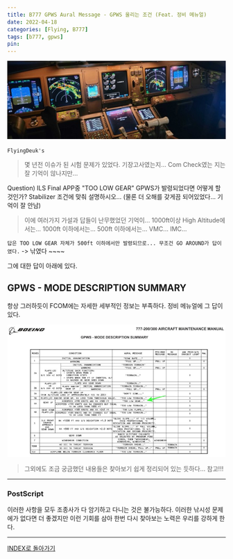 ```yaml
---
title: B777 GPWS Aural Message - GPWS 울리는 조건 (Feat. 정비 메뉴얼)
date: 2022-04-18
categories: [Flying, B777]
tags: [b777, gpws]
pin:
---
```


![auto](/img/flying/b777/auto.jpeg)

`FlyingDeuk's`
> 몇 년전 이슈가 된 시험 문제가 있었다. 기장고사였는지... Com Check였는 지는 잘 기억이 않나지만...

Question) ILS Final APP중 "TOO LOW GEAR" GPWS가 발령되었다면 어떻게 할것인가? Stabilizer 조건에 맞춰 설명하시오... (물론 더 오해를 갖게끔 되어있었다... 기억이 잘 안남)
> 이에 여러가지 가설과 답들이 난무했었던 기억이... 1000ft이상 High Altitude에서는... 1000ft 이하에서는... 500ft 이하에서는... VMC... IMC...

`답은 TOO LOW GEAR 자체가 500ft 이하에서만 발령되므로... 무조건 GO AROUND가 답이였다.` -> 낚였다 ~~~~

그에 대한 답이 아래에 있다.

## GPWS - MODE DESCRIPTION SUMMARY
항상 그러하듯이 FCOM에는 자세한 세부적인 정보는 부족하다. 정비 메뉴얼에 그 답이 있다.

![gpws](/img/flying/b777/gpws1.jpeg)
> 그외에도 조금 궁금했던 내용들은 찾아보기 쉽게 정리되어 있는 듯하다... 참고!!!

-----------

### PostScript
이러한 사항을 모두 조종사가 다 암기하고 다니는 것은 불가능하다. 이러한 낚시성 문제에가 없다면 더 좋겠지만 이런 기회를 삼아 한번 다시 찾아보는 노력은 우리를 강하게 한다.

----------

[INDEX로 돌아가기](/categories/b777/)
